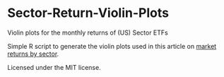 Sector-Return-Violin-Plots
==========================

Violin plots for the monthly returns of (US) Sector ETFs

Simple R script to generate the violin plots used in this article on [market returns by sector][1].

Licensed under the MIT license. 

[1]: http://brianmwilcox.com/2014/07/violin-plots-financial-data-sector-market-cap/
